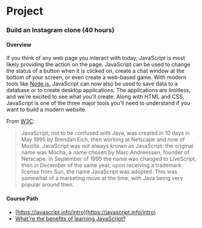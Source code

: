 # Project

### Build an Instagram clone  (40 hours)
#### Overview
If you think of any web page you interact with today, JavaScript is most likely providing the action on the page. JavaScript can be used to change the status of a button when it is clicked on, create a chat window at the bottom of your screen, or even create a web-based game. With modern tools like [Node.js](https://nodejs.org/), JavaScript can now also be used to save data to a database or to create desktop applications. The applications are limitless, and we're excited to see what you'll create. Along with HTML and CSS, JavaScript is one of the three major tools you'll need to understand if you want to build a modern website.

From  [W3C](https://www.w3.org/community/webed/wiki/A_Short_History_of_JavaScript):

> JavaScript, not to be confused with Java, was created in 10 days in May 1995 by Brendan Eich, then working at Netscape and now of Mozilla. JavaScript was not always known as JavaScript: the original name was Mocha, a name chosen by Marc Andreessen, founder of Netscape. In September of 1995 the name was changed to LiveScript, then in December of the same year, upon receiving a trademark license from Sun, the name JavaScript was adopted. This was somewhat of a marketing move at the time, with Java being very popular around then.


#### Course Path
- [https://javascript.info/intro](https://javascript.info/intro)
- [What're the benefits of learning JavaScript?](https://boostlog.io/@sonuton/what-are-the-benefits-of-learning-javascript-5a87b3669837780090b3e833)
